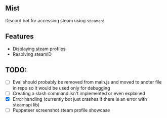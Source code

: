 ## Mist
Discord bot for accessing steam using `steamapi`

## Features
- Displaying steam profiles
- Resolving steamID


## TODO:
- [ ] Eval should probably be removed from main.js and moved to anoter file in repo so it would be used only for debugging
- [ ] Creating a slash command isn't implemented or even explained
- [x] Error handling (currently bot just crashes if there is an error with steamapi lib)
- [ ] Puppeteer screenshot steam profile showcase